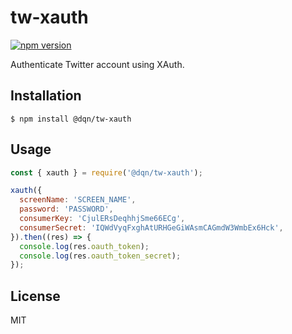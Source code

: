 # tw-xauth

[![npm version](https://img.shields.io/npm/v/@dqn/tw-xauth.svg)](https://www.npmjs.com/package/@dqn/tw-xauth)

Authenticate Twitter account using XAuth.

## Installation

```
$ npm install @dqn/tw-xauth
```

## Usage

```js
const { xauth } = require('@dqn/tw-xauth');

xauth({
  screenName: 'SCREEN_NAME',
  password: 'PASSWORD',
  consumerKey: 'CjulERsDeqhhjSme66ECg',
  consumerSecret: 'IQWdVyqFxghAtURHGeGiWAsmCAGmdW3WmbEx6Hck',
}).then((res) => {
  console.log(res.oauth_token);
  console.log(res.oauth_token_secret);
});
```

## License

MIT
